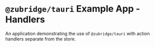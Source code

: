 # `@zubridge/tauri` Example App - Handlers

An application demonstrating the use of `@zubridge/tauri` with action handlers separate from the store.
